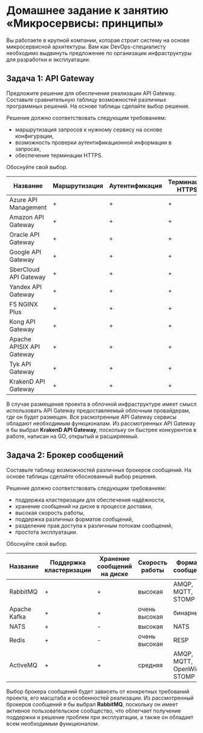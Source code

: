 
# Домашнее задание к занятию «Микросервисы: принципы»

Вы работаете в крупной компании, которая строит систему на основе микросервисной архитектуры.
Вам как DevOps-специалисту необходимо выдвинуть предложение по организации инфраструктуры для разработки и эксплуатации.

## Задача 1: API Gateway 

Предложите решение для обеспечения реализации API Gateway. Составьте сравнительную таблицу возможностей различных программных решений. На основе таблицы сделайте выбор решения.

Решение должно соответствовать следующим требованиям:
- маршрутизация запросов к нужному сервису на основе конфигурации,
- возможность проверки аутентификационной информации в запросах,
- обеспечение терминации HTTPS.

Обоснуйте свой выбор.

| Название                  | Маршрутизация | Аутентифмкация | Терминация HTTPS | 
|---------------------------|---------------|----------------|------------------|
| Azure API Management      | +             | +              | +                | 
| Amazon API Gateway        | +             | +              | +                |
| Oracle API Gateway        | +             | +              | +                |
| Google API Gateway        | +             | +              | +                |
| SberCloud API Gateway     | +             | +              | +                |
| Yandex API Gateway        | +             | +              | +                |
| F5 NGINX Plus             | +             | +              | +                |
| Kong API Gateway          | +             | +              | +                |
| Apache APISIX API Gateway | +             | +              | +                |
| Tyk API Gateway           | +             | +              | +                |
| KrakenD API Gateway       | +             | +              | +                |

В случае размещения проекта в облочной инфраструктуре имеет смысл использовать API Gateway предоставляемый
облочным провайдерам, где он будет размещен. Все расмотренные API Gateway сервисы обладают необходимым
функционалам. Из рассмотренных API Gateway я бы выбрал **KrakenD API Gateway**, поскольку он быстрее конкурентов
в работе, написан на GO, открытый и расширяемый.



## Задача 2: Брокер сообщений

Составьте таблицу возможностей различных брокеров сообщений. На основе таблицы сделайте обоснованный выбор решения.

Решение должно соответствовать следующим требованиям:
- поддержка кластеризации для обеспечения надёжности,
- хранение сообщений на диске в процессе доставки,
- высокая скорость работы,
- поддержка различных форматов сообщений,
- разделение прав доступа к различным потокам сообщений,
- простота эксплуатации.

Обоснуйте свой выбор.

| Название     | Поддержка кластеризации | Хранение сообщений на диске | Скорость работы | Форматы сообщений           | Разделение прав доступа | Простота эксплуатации |
|--------------|-------------------------|-----------------------------|-----------------|-----------------------------|-------------------------|-----------------------|
| RabbitMQ     | +                       | +                           | высокая         | AMQP, MQTT, STOMP           | +                       | +                     |
| Apache Kafka | +                       | +                           | очень высокая   | бинарный                    | +                       | -                     |
| NATS         | +                       | -                           | высокая         | NATS                        | +                       | +                     |
| Redis        | +                       | -                           | очень высокая   | RESP                        | +                       | +                     |
| ActiveMQ     | +                       | +                           | средняя         | AMQP, MQTT, OpenWire, STOMP | +                       | +                     |
 
Выбор брокера сообщений будет зависеть от конкретных требований проекта, его масштаба и особенностей реализации.
Из рассмотренный брокеров сообщений я бы выбрал **RabbitMQ**, поскольку он имеет активное пользовательское
сообщество, что облегчает получение поддержки и решение проблем при эксплуатации, а также он обладает всем
необходимым функционалом.
